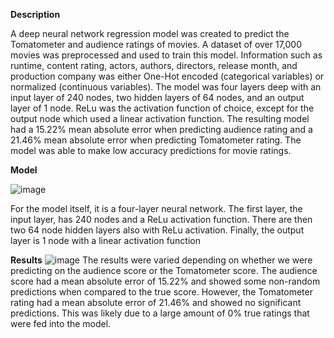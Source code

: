 **Description**

A deep neural network regression model was created to predict the Tomatometer and 
audience ratings of movies. A dataset of over 17,000 movies was preprocessed and used to train 
this model. Information such as runtime, content rating, actors, authors, directors, release month, 
and production company was either One-Hot encoded (categorical variables) or normalized 
(continuous variables). The model was four layers deep with an input layer of 240 nodes, two 
hidden layers of 64 nodes, and an output layer of 1 node. ReLu was the activation function of 
choice, except for the output node which used a linear activation function. The resulting model 
had a 15.22% mean absolute error when predicting audience rating and a 21.46% mean absolute 
error when predicting Tomatometer rating. The model was able to make low accuracy 
predictions for movie ratings.

**Model**

![image](https://user-images.githubusercontent.com/65905153/190724153-2c465e27-4925-43b7-8077-644a501f6728.png)

For the model itself, it is a four-layer neural 
network. The first layer, the input layer, has 240 
nodes and a ReLu activation function. There are then 
two 64 node hidden layers also with ReLu activation. 
Finally, the output layer is 1 node with a linear 
activation function

**Results**
![image](https://user-images.githubusercontent.com/65905153/190724451-eb17c3bc-b504-45ba-a0d3-21fad65e1a50.png)
The results were varied depending on whether we were predicting on the audience score 
or the Tomatometer score. The audience score had a mean absolute error of 15.22% and showed 
some non-random predictions when compared to the true score. However, the Tomatometer 
rating had a mean absolute error of 21.46% and showed no significant predictions. This was 
likely due to a large amount of 0% true ratings that were fed into the model.
